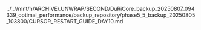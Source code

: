 ../..//mnt/h/ARCHIVE/.UNWRAP/SECOND/DuRiCore_backup_20250807_094339_optimal_performance/backup_repository/phase5_5_backup_20250805_103800/CURSOR_RESTART_GUIDE_DAY10.md